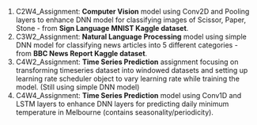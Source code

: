 1. C2W4_Assignment: __Computer Vision__ model using Conv2D and Pooling layers to enhance DNN model for classifying images of Scissor, Paper, Stone - from __Sign Language MNIST Kaggle dataset__.
2. C3W2_Assignment: __Natural Language Processing__ model using simple DNN model for classifying news articles into 5 different categories - from __BBC News Report Kaggle dataset__.  
3. C4W2_Assignment: __Time Series Prediction__ assignment focusing on transforming timeseries dataset into windowed datasets and setting up learning rate scheduler object to vary learning rate while training the model. (Still using simple DNN model)
4. C4W4_Assignment: __Time Series Prediction__ model using Conv1D and LSTM layers to enhance DNN layers for predicting daily minimum temperature in Melbourne (contains seasonality/periodicity).
